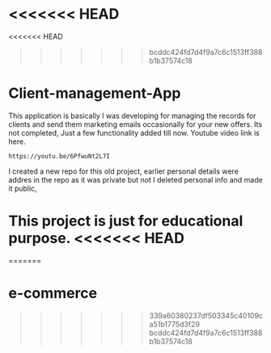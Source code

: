 <<<<<<< HEAD
=======
<<<<<<< HEAD
>>>>>>> bcddc424fd7d4f9a7c6c1513ff388b1b37574c18
# Client-management-App
This application is basically I was developing for managing  the records for clients and send them marketing emails occasionally for your new offers. Its not completed, Just a few functionality added till now.
Youtube video link is here.
```
https://youtu.be/6PfwuNt2L7I
```

I created a new repo for this old project, earlier personal details were addres in the repo as it was private but not I deleted personal info and made it public,

This  project is just for educational purpose.
<<<<<<< HEAD
=======
=======
# e-commerce
>>>>>>> 339a60380237df503345c40109ca51b1775d3f29
>>>>>>> bcddc424fd7d4f9a7c6c1513ff388b1b37574c18
